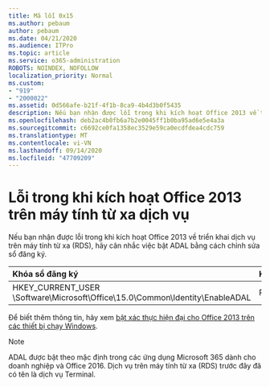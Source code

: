 ```yaml
---
title: Mã lỗi 0x15
ms.author: pebaum
author: pebaum
ms.date: 04/21/2020
ms.audience: ITPro
ms.topic: article
ms.service: o365-administration
ROBOTS: NOINDEX, NOFOLLOW
localization_priority: Normal
ms.custom:
- "919"
- "2000022"
ms.assetid: 0d566afe-b21f-4f1b-8ca9-4b4d3b0f5435
description: Nếu bạn nhận được lỗi trong khi kích hoạt Office 2013 về triển khai dịch vụ trên máy tính từ xa (RDS), hãy cân nhắc việc bật ADAL bằng cách chỉnh sửa sổ đăng ký.
ms.openlocfilehash: deb2ac4b0fb6a7b2e0045ff1b0ba95ad6e5e4a3a
ms.sourcegitcommit: c6692ce0fa1358ec3529e59ca0ecdfdea4cdc759
ms.translationtype: MT
ms.contentlocale: vi-VN
ms.lasthandoff: 09/14/2020
ms.locfileid: "47709209"
---
```

# <a name="error-while-activation-office-2013-on-remote-desktop-services"></a>Lỗi trong khi kích hoạt Office 2013 trên máy tính từ xa dịch vụ

Nếu bạn nhận được lỗi trong khi kích hoạt Office 2013 về triển khai dịch vụ trên máy tính từ xa (RDS), hãy cân nhắc việc bật ADAL bằng cách chỉnh sửa sổ đăng ký.
  
|**Khóa sổ đăng ký**|**Kiểu**|**Đáng**|
|:-----|:-----|:-----|
|HKEY_CURRENT_USER \Software\Microsoft\Office\15.0\Common\Identity\EnableADAL  <br/> |REG_DWORD  <br/> |1  <br/> |

Để biết thêm thông tin, hãy xem [bật xác thực hiện đại cho Office 2013 trên các thiết bị chạy Windows](https://docs.microsoft.com/microsoft-365/admin/security-and-compliance/enable-modern-authentication).
  
> [!NOTE]
>  ADAL được bật theo mặc định trong các ứng dụng Microsoft 365 dành cho doanh nghiệp và Office 2016. Dịch vụ trên máy tính từ xa (RDS) trước đây đã có tên là dịch vụ Terminal.
  